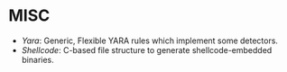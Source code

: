# MISC

* *Yara*: Generic, Flexible YARA rules which implement some detectors.
* *Shellcode*: C-based file structure to generate shellcode-embedded binaries.
